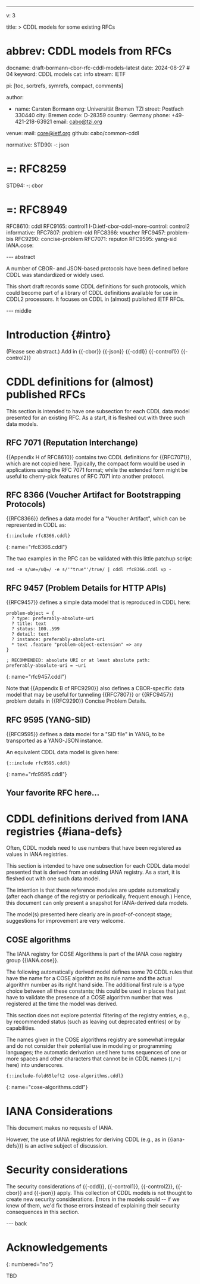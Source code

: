 ---
v: 3

title: >
  CDDL models for some existing RFCs
# abbrev: CDDL models from RFCs
docname: draft-bormann-cbor-rfc-cddl-models-latest
date: 2024-08-27 # 04
keyword: CDDL models
cat: info
stream: IETF

pi: [toc, sortrefs, symrefs, compact, comments]

author:
  - name: Carsten Bormann
    org: Universität Bremen TZI
    street: Postfach 330440
    city: Bremen
    code: D-28359
    country: Germany
    phone: +49-421-218-63921
    email: cabo@tzi.org

venue:
  mail: core@ietf.org
  github: cabo/common-cddl

normative:
  STD90:
    -: json
#    =: RFC8259
  STD94:
    -: cbor
#    =: RFC8949
  RFC8610: cddl
  RFC9165: control1
  I-D.ietf-cbor-cddl-more-control: control2
informative:
  RFC7807: problem-old
  RFC8366: voucher
  RFC9457: problem-bis
  RFC9290: concise-problem
  RFC7071: reputon
  RFC9595: yang-sid
  IANA.cose:

--- abstract

A number of CBOR- and JSON-based protocols have been defined before
CDDL was standardized or widely used.

This short draft records some CDDL definitions for such protocols,
which could become part of a library of CDDL definitions available for
use in CDDL2 processors.  It focuses on CDDL in (almost) published
IETF RFCs.

--- middle

Introduction        {#intro}
============

(Please see abstract.)
Add in {{-cbor}} {{-json}}
{{-cddl}} {{-control1}} {{-control2}}

# CDDL definitions for (almost) published RFCs

This section is intended to have one subsection for each CDDL data
model presented for an existing RFC.
As a start, it is fleshed out with three such data models.

## RFC 7071 (Reputation Interchange)

{{Appendix H of RFC8610}} contains two CDDL definitions for {{RFC7071}},
which are not copied here.
Typically, the compact form would be used in applications using the
RFC 7071 format; while the extended form might be useful to
cherry-pick features of RFC 7071 into another protocol.

## RFC 8366 (Voucher Artifact for Bootstrapping Protocols)

{{RFC8366}} defines a data model for a "Voucher Artifact", which can be
represented in CDDL as:

~~~ cddl
{::include rfc8366.cddl}
~~~
{: name="rfc8366.cddl"}

The two examples in the RFC can be validated with this little patchup
script:

~~~ shell
sed -e s/ue=/uQ=/ -e s/'"true"'/true/ | cddl rfc8366.cddl vp -
~~~

## RFC 9457 (Problem Details for HTTP APIs)

{{RFC9457}} defines a simple data model
that is reproduced in CDDL here:

~~~ cddl
problem-object = {
  ? type: preferably-absolute-uri
  ? title: text
  ? status: 100..599
  ? detail: text
  ? instance: preferably-absolute-uri
  * text .feature "problem-object-extension" => any
}

; RECOMMENDED: absolute URI or at least absolute path:
preferably-absolute-uri = ~uri
~~~
{: name="rfc9457.cddl"}

Note that {{Appendix B of RFC9290}} also defines a CBOR-specific data
model that may be useful for tunneling {{RFC7807}} or {{RFC9457}} problem details in
{{RFC9290}} Concise Problem Details.

## RFC 9595 (YANG-SID)

{{RFC9595}} defines a data model for a
"SID file" in YANG, to be transported as a YANG-JSON instance.

An equivalent CDDL data model is given here:

~~~ cddl
{::include rfc9595.cddl}
~~~
{: name="rfc9595.cddl"}

## Your favorite RFC here...

# CDDL definitions derived from IANA registries {#iana-defs}

Often, CDDL models need to use numbers that have been registered as
values in IANA registries.

This section is intended to have one subsection for each CDDL data
model presented that is derived from an existing IANA registry.
As a start, it is fleshed out with one such data model.

The intention is that these reference modules are update automatically
(after each change of the registry or periodically, frequent enough.)
Hence, this document can only present a snapshot for IANA-derived data
models.

The model(s) presented here clearly are in proof-of-concept stage;
suggestions for improvement are very welcome.

## COSE algorithms

The IANA registry for COSE Algorithms is part of the IANA cose
registry group {{IANA.cose}}.

The following automatically derived model defines some 70 CDDL rules
that have the name for a COSE algorithm as its rule name and the
actual algorithm number as its right hand side.
The additional first rule is a type choice between all these
constants; this could be used in places that just have to validate the
presence of a COSE algorithm number that was registered at the time
the model was derived.

This section does not explore potential filtering of the registry
entries, e.g., by recommended status (such as leaving out deprecated
entries) or by capabilities.

The names given in the COSE algorithms registry are somewhat irregular
and do not consider their potential use in modeling or programming
languages; the automatic derivation used here turns sequences of one
or more spaces and other characters that cannot be in CDDL names
(`[/+]` here) into underscores.

~~~ cddl
{::include-fold65left2 cose-algorithms.cddl}
~~~
{: name="cose-algorithms.cddl"}

IANA Considerations
==================

This document makes no requests of IANA.

However, the use of IANA registries for deriving CDDL (e.g., as in
{{iana-defs}}) is an active subject of discussion.




Security considerations
=======================

The security considerations of {{-cddl}}, {{-control1}}, {{-control2}}, {{-cbor}} and {{-json}} apply.
This collection of CDDL models is not thought to create new security
considerations.
Errors in the models could -- if we knew of them, we'd fix those
errors instead of explaining their security consequences in this
section.

--- back

Acknowledgements
================
{: numbered="no"}

TBD
